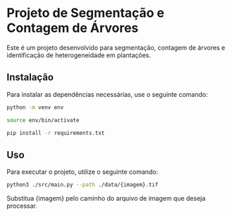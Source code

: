 # Projeto de Segmentação e Contagem de Árvores

Este é um projeto desenvolvido para segmentação, contagem de árvores e identificação de heterogeneidade em plantações.

## Instalação

Para instalar as dependências necessárias, use o seguinte comando:

```bash
python -m venv env

source env/bin/activate

pip install -r requirements.txt
```

## Uso
Para executar o projeto, utilize o seguinte comando:

```bash
python3 ./src/main.py --path ./data/{imagem}.tif
```

Substitua {imagem} pelo caminho do arquivo de imagem que deseja processar.
